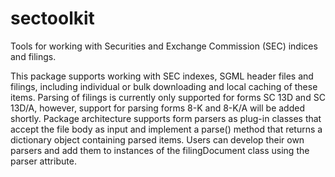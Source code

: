 # sectoolkit
Tools for working with Securities and Exchange Commission (SEC) indices and filings.

This package supports working with SEC indexes, SGML header files and filings, including individual or bulk downloading and local caching of these items. Parsing of filings is currently only supported for forms SC 13D and SC 13D/A, however, support for parsing forms 8-K and 8-K/A will be added shortly. Package architecture supports form parsers as plug-in classes that accept the file body as input and implement a parse() method that returns a dictionary object containing parsed items. Users can develop their own parsers and add them to instances of the filingDocument class using the parser attribute.
